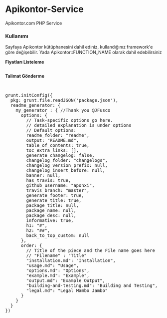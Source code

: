 # Apikontor-Service
Apikontor.com PHP Service

<h3>Kullanımı</h3>

<span>Sayfaya Apikontor kütüphanesini dahil ediniz, kullandığınız framework'e göre değişebilir. Yada Apikontor::FUNCTION_NAME olarak dahil edebilirsiniz</span>

<b>Fiyatları Listeleme</b>

<pre><?php
echo Apikontor::fiyatlar();
?></pre>

<b>Talimat Gönderme</b>

<br />

<code><?php
echo Apikontor::talimat('sms','vodafone','79','5XXXXXXXXX','1234567');
?></code>

<div class="highlight highlight-js"><pre>grunt.<span class="pl-c1">initConfig</span>({
  pkg<span class="pl-k">:</span> grunt.<span class="pl-c1">file</span>.<span class="pl-c1">readJSON</span>(<span class="pl-s"><span class="pl-pds">'</span>package.json<span class="pl-pds">'</span></span>),
  readme_generator<span class="pl-k">:</span> {
    my_generator <span class="pl-k">:</span> { <span class="pl-c">//Thank you @JFusco</span>
      options<span class="pl-k">:</span> {
        <span class="pl-c">// Task-specific options go here.</span>
        <span class="pl-c">// detailed explanation is under options</span>
        <span class="pl-c">// Default options:</span>
        readme_folder<span class="pl-k">:</span> <span class="pl-s"><span class="pl-pds">"</span>readme<span class="pl-pds">"</span></span>,
        output<span class="pl-k">:</span> <span class="pl-s"><span class="pl-pds">"</span>README.md<span class="pl-pds">"</span></span>,
        table_of_contents<span class="pl-k">:</span> <span class="pl-c1">true</span>,
        toc_extra_links<span class="pl-k">:</span> [],
        generate_changelog<span class="pl-k">:</span> <span class="pl-c1">false</span>,
        changelog_folder<span class="pl-k">:</span> <span class="pl-s"><span class="pl-pds">"</span>changelogs<span class="pl-pds">"</span></span>,
        changelog_version_prefix<span class="pl-k">:</span> <span class="pl-c1">null</span>,
        changelog_insert_before<span class="pl-k">:</span> <span class="pl-c1">null</span>,
        banner<span class="pl-k">:</span> <span class="pl-c1">null</span>,
        has_travis<span class="pl-k">:</span> <span class="pl-c1">true</span>,
        github_username<span class="pl-k">:</span> <span class="pl-s"><span class="pl-pds">"</span>aponxi<span class="pl-pds">"</span></span>,
        travis_branch<span class="pl-k">:</span> <span class="pl-s"><span class="pl-pds">"</span>master<span class="pl-pds">"</span></span>,
        generate_footer<span class="pl-k">:</span> <span class="pl-c1">true</span>,
        generate_title<span class="pl-k">:</span> <span class="pl-c1">true</span>,
        package_title<span class="pl-k">:</span> <span class="pl-c1">null</span>,
        package_name<span class="pl-k">:</span> <span class="pl-c1">null</span>,
        package_desc<span class="pl-k">:</span> <span class="pl-c1">null</span>,
        informative<span class="pl-k">:</span> <span class="pl-c1">true</span>,
        h1<span class="pl-k">:</span> <span class="pl-s"><span class="pl-pds">"</span>#<span class="pl-pds">"</span></span>,
        h2<span class="pl-k">:</span> <span class="pl-s"><span class="pl-pds">"</span>##<span class="pl-pds">"</span></span>,
        back_to_top_custom<span class="pl-k">:</span> <span class="pl-c1">null</span>
      },
      order<span class="pl-k">:</span> {
        <span class="pl-c">// Title of the piece and the File name goes here</span>
        <span class="pl-c">// "Filename" : "Title"</span>
        <span class="pl-s"><span class="pl-pds">"</span>installation.md<span class="pl-pds">"</span></span><span class="pl-k">:</span> <span class="pl-s"><span class="pl-pds">"</span>Installation<span class="pl-pds">"</span></span>,
        <span class="pl-s"><span class="pl-pds">"</span>usage.md<span class="pl-pds">"</span></span><span class="pl-k">:</span> <span class="pl-s"><span class="pl-pds">"</span>Usage<span class="pl-pds">"</span></span>,
        <span class="pl-s"><span class="pl-pds">"</span>options.md<span class="pl-pds">"</span></span><span class="pl-k">:</span> <span class="pl-s"><span class="pl-pds">"</span>Options<span class="pl-pds">"</span></span>,
        <span class="pl-s"><span class="pl-pds">"</span>example.md<span class="pl-pds">"</span></span><span class="pl-k">:</span> <span class="pl-s"><span class="pl-pds">"</span>Example<span class="pl-pds">"</span></span>,
        <span class="pl-s"><span class="pl-pds">"</span>output.md<span class="pl-pds">"</span></span><span class="pl-k">:</span> <span class="pl-s"><span class="pl-pds">"</span>Example Output<span class="pl-pds">"</span></span>,
        <span class="pl-s"><span class="pl-pds">"</span>building-and-testing.md<span class="pl-pds">"</span></span><span class="pl-k">:</span> <span class="pl-s"><span class="pl-pds">"</span>Building and Testing<span class="pl-pds">"</span></span>,
        <span class="pl-s"><span class="pl-pds">"</span>legal.md<span class="pl-pds">"</span></span><span class="pl-k">:</span> <span class="pl-s"><span class="pl-pds">"</span>Legal Mambo Jambo<span class="pl-pds">"</span></span>
      }
    }
  }
})</pre></div>
